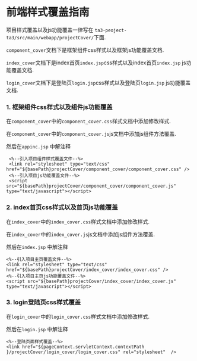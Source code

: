 # 前端样式覆盖指南

项目样式覆盖以及js功能覆盖一律写在
`ta3-peoject-ta3/src/main/webapp/projectCover/`下面.

`component_cover`文档下是框架组件css样式以及框架js功能覆盖文档.

`index_cover`文档下是index首页`index.jsp`css样式以及index首页`index.jsp` js功能覆盖文档.

`login_cover`文档下是登陆页`login.jsp`css样式以及登陆页`login.jsp` js功能覆盖文档.

### 1. 框架组件css样式以及组件js功能覆盖

在`component_cover`中的`component_cover.css`样式文档中添加修改样式.


在`component_cover`中的`component_cover.js`js文档中添加js组件方法覆盖.

然后在`appinc.jsp` 中解注释

	 <%--引入项目组件样式覆盖文件--%>
	 <link rel="stylesheet" type="text/css" href="${basePath}projectCover/component_cover/component_cover.css" />
	 <%--引入项目js功能覆盖文件--%>
	 <script src="${basePath}projectCover/component_cover/component_cover.js" type="text/javascript"></script>


### 2. index首页css样式以及首页js功能覆盖

在`index_cover`中的`index_cover.css`样式文档中添加修改样式.


在`index_cover`中的`index_cover.js`js文档中添加js组件方法覆盖.

然后在`index.jsp` 中解注释

    <%--引入项目主页覆盖文件--%>
    <link rel="stylesheet" type="text/css" href="${basePath}projectCover/index_cover/index_cover.css" />
    <%--引入项目主页js功能覆盖文件--%>
    <script src="${basePath}projectCover/index_cover/index_cover.js" type="text/javascript"></script>

### 3. login登陆页css样式覆盖

在`login_cover`中的`login_cover.css`样式文档中添加修改样式.

然后在`login.jsp` 中解注释

    <%--登陆页面样式覆盖--%>
    <link href="${pageContext.servletContext.contextPath }/projectCover/login_cover/login_cover.css" rel="stylesheet"  />






